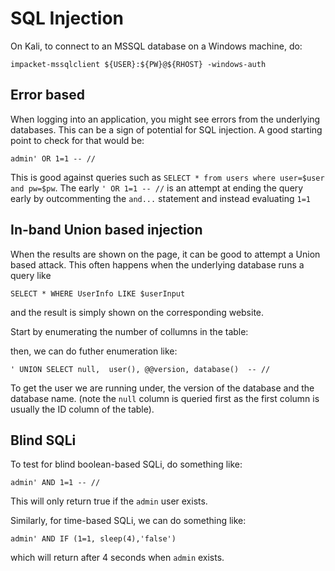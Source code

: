 # SQL Injection

On Kali, to connect to an MSSQL database on a Windows machine, do:

```
impacket-mssqlclient ${USER}:${PW}@${RHOST} -windows-auth
```

## Error based

When logging into an application, you might see errors from the underlying databases.
This can be a sign of potential for SQL injection.
A good starting point to check for that would be:

```
admin' OR 1=1 -- //
```

This is good against queries such as `SELECT * from users where user=$user and pw=$pw`.
The early `' OR 1=1 -- //` is an attempt at ending the query early by outcommenting the `and...` statement and instead evaluating `1=1`

## In-band Union based injection

When the results are shown on the page, it can be good to attempt a Union based attack.
This often happens when the underlying database runs a query like

```
SELECT * WHERE UserInfo LIKE $userInput
```
and the result is simply shown on the corresponding website.

Start by enumerating the number of collumns in the table:

then, we can do futher enumeration like:

```
' UNION SELECT null,  user(), @@version, database()  -- //
```
To get the user we are running under, the version of the database and the database name.
(note the `null` column is queried first as the first column is usually the ID column of the table).


## Blind SQLi


To test for blind boolean-based SQLi, do something like:

```
admin' AND 1=1 -- //
```

This will only return true if the `admin` user exists.

Similarly, for time-based SQLi, we can do something like:

```
admin' AND IF (1=1, sleep(4),'false') 
```
which will return after 4 seconds when `admin` exists.
